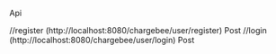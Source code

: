 Api 

//register
(http://localhost:8080/chargebee/user/register)  Post 
//login 
(http://localhost:8080/chargebee/user/login)   Post 